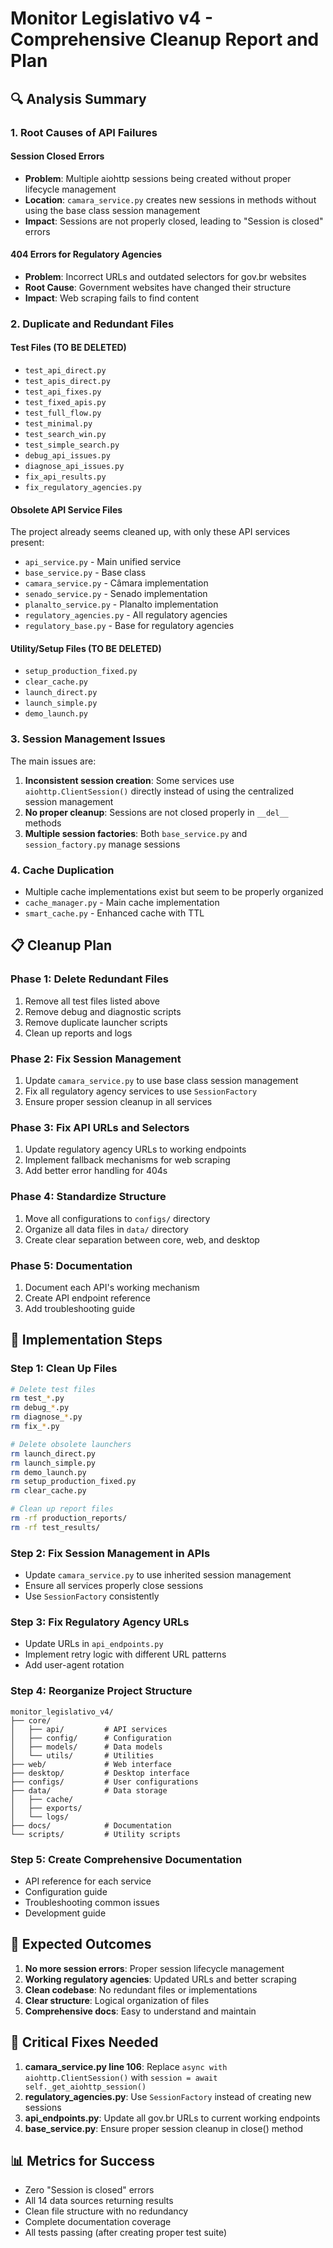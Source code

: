 # Monitor Legislativo v4 - Comprehensive Cleanup Report and Plan

## 🔍 Analysis Summary

### 1. **Root Causes of API Failures**

#### Session Closed Errors
- **Problem**: Multiple aiohttp sessions being created without proper lifecycle management
- **Location**: `camara_service.py` creates new sessions in methods without using the base class session management
- **Impact**: Sessions are not properly closed, leading to "Session is closed" errors

#### 404 Errors for Regulatory Agencies
- **Problem**: Incorrect URLs and outdated selectors for gov.br websites
- **Root Cause**: Government websites have changed their structure
- **Impact**: Web scraping fails to find content

### 2. **Duplicate and Redundant Files**

#### Test Files (TO BE DELETED)
- `test_api_direct.py`
- `test_apis_direct.py`
- `test_api_fixes.py`
- `test_fixed_apis.py`
- `test_full_flow.py`
- `test_minimal.py`
- `test_search_win.py`
- `test_simple_search.py`
- `debug_api_issues.py`
- `diagnose_api_issues.py`
- `fix_api_results.py`
- `fix_regulatory_agencies.py`

#### Obsolete API Service Files
The project already seems cleaned up, with only these API services present:
- `api_service.py` - Main unified service
- `base_service.py` - Base class
- `camara_service.py` - Câmara implementation
- `senado_service.py` - Senado implementation
- `planalto_service.py` - Planalto implementation
- `regulatory_agencies.py` - All regulatory agencies
- `regulatory_base.py` - Base for regulatory agencies

#### Utility/Setup Files (TO BE DELETED)
- `setup_production_fixed.py`
- `clear_cache.py`
- `launch_direct.py`
- `launch_simple.py`
- `demo_launch.py`

### 3. **Session Management Issues**

The main issues are:
1. **Inconsistent session creation**: Some services use `aiohttp.ClientSession()` directly instead of using the centralized session management
2. **No proper cleanup**: Sessions are not closed properly in `__del__` methods
3. **Multiple session factories**: Both `base_service.py` and `session_factory.py` manage sessions

### 4. **Cache Duplication**
- Multiple cache implementations exist but seem to be properly organized
- `cache_manager.py` - Main cache implementation
- `smart_cache.py` - Enhanced cache with TTL

## 📋 Cleanup Plan

### Phase 1: Delete Redundant Files
1. Remove all test files listed above
2. Remove debug and diagnostic scripts
3. Remove duplicate launcher scripts
4. Clean up reports and logs

### Phase 2: Fix Session Management
1. Update `camara_service.py` to use base class session management
2. Fix all regulatory agency services to use `SessionFactory`
3. Ensure proper session cleanup in all services

### Phase 3: Fix API URLs and Selectors
1. Update regulatory agency URLs to working endpoints
2. Implement fallback mechanisms for web scraping
3. Add better error handling for 404s

### Phase 4: Standardize Structure
1. Move all configurations to `configs/` directory
2. Organize all data files in `data/` directory
3. Create clear separation between core, web, and desktop

### Phase 5: Documentation
1. Document each API's working mechanism
2. Create API endpoint reference
3. Add troubleshooting guide

## 🚀 Implementation Steps

### Step 1: Clean Up Files
```bash
# Delete test files
rm test_*.py
rm debug_*.py
rm diagnose_*.py
rm fix_*.py

# Delete obsolete launchers
rm launch_direct.py
rm launch_simple.py
rm demo_launch.py
rm setup_production_fixed.py
rm clear_cache.py

# Clean up report files
rm -rf production_reports/
rm -rf test_results/
```

### Step 2: Fix Session Management in APIs
- Update `camara_service.py` to use inherited session management
- Ensure all services properly close sessions
- Use `SessionFactory` consistently

### Step 3: Fix Regulatory Agency URLs
- Update URLs in `api_endpoints.py`
- Implement retry logic with different URL patterns
- Add user-agent rotation

### Step 4: Reorganize Project Structure
```
monitor_legislativo_v4/
├── core/
│   ├── api/         # API services
│   ├── config/      # Configuration
│   ├── models/      # Data models
│   └── utils/       # Utilities
├── web/             # Web interface
├── desktop/         # Desktop interface
├── configs/         # User configurations
├── data/            # Data storage
│   ├── cache/
│   ├── exports/
│   └── logs/
├── docs/            # Documentation
└── scripts/         # Utility scripts
```

### Step 5: Create Comprehensive Documentation
- API reference for each service
- Configuration guide
- Troubleshooting common issues
- Development guide

## 🎯 Expected Outcomes

1. **No more session errors**: Proper session lifecycle management
2. **Working regulatory agencies**: Updated URLs and better scraping
3. **Clean codebase**: No redundant files or implementations
4. **Clear structure**: Logical organization of files
5. **Comprehensive docs**: Easy to understand and maintain

## 🔧 Critical Fixes Needed

1. **camara_service.py line 106**: Replace `async with aiohttp.ClientSession()` with `session = await self._get_aiohttp_session()`
2. **regulatory_agencies.py**: Use `SessionFactory` instead of creating new sessions
3. **api_endpoints.py**: Update all gov.br URLs to current working endpoints
4. **base_service.py**: Ensure proper session cleanup in close() method

## 📊 Metrics for Success

- Zero "Session is closed" errors
- All 14 data sources returning results
- Clean file structure with no redundancy
- Complete documentation coverage
- All tests passing (after creating proper test suite)
